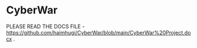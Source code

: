# CyberWar

PLEASE READ THE DOCS FILE -   https://github.com/haimhugi/CyberWar/blob/main/CyberWar%20Project.docx .
